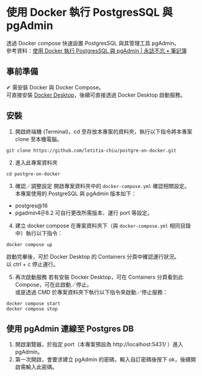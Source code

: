 # 使用 Docker 執行 PostgresSQL 與 pgAdmin
透過 Docker compose 快速設置 PostgresSQL 與其管理工具 pgAdmin。  
參考資料：[使用 Docker 執行 PostgresSQL 與 pgAdmin | 永誌不忘 • 筆記簿](https://calvinegs.github.io/posts/docker-postgres-pgadmin/)

## 事前準備
✔ 需安裝 Docker 與 Docker Compose。  
可直接安裝 [Docker Desktop](https://www.docker.com/products/docker-desktop/)，後續可直接透過 Docker Desktop 啟動服務。

## 安裝
1. 開啟終端機 (Terminal)，cd 至存放本專案的資料夾，執行以下指令將本專案 clone 至本機電腦。

```
git clone https://github.com/letitia-chiu/postgre-on-docker.git
```

2. 進入此專案資料夾

```
cd postgre-on-docker
```
3. 確認／調整設定
開啟專案資料夾中的 `docker-compose.yml` 確認相關設定。  
本專案使用的 PostgreSQL 與 pgAdmin 版本如下：
- postgres@16
- pgadmin4＠8.2
可自行更改所需版本、運行 port 等設定。

4. 建立 docker compose
在專案資料夾下（與 `docker-compose.yml` 相同目錄中）執行以下指令：
```
docker compose up
```
啟動完畢後，可於 Docker Desktop 的 Containers 分頁中確認運行狀況。  
以 ctrl + c 停止運行。

5. 再次啟動服務
若有安裝 Docker Desktop，可在 Containers 分頁看到此 Compose，可在此啟動／停止。  
或是透過 CMD 於專案資料夾下執行以下指令來啟動／停止服務：
```
docker compose start
docker compose stop
```

## 使用 pgAdmin 連線至 Postgres DB
1. 開啟瀏覽器，於指定 port（本專案預設為 http://localhost:5431/ ）進入 pgAdmin。
2. 第一次開啟，會要求建立 pgAdmin 的密碼，輸入自訂密碼後按下 ok，後續開啟需輸入此密碼。